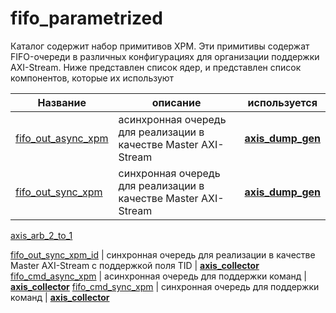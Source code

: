 # fifo_parametrized

Каталог содержит набор примитивов XPM. Эти примитивы содержат FIFO-очереди в различных конфигурациях для организации поддержки AXI-Stream.
Ниже представлен список ядер, и представлен список компонентов, которые их используют

Название | описание | используется 
---------|----------|-------------
[fifo_out_async_xpm](https://github.com/MasterPlayer/xilinx-vhdl/blob/master/fifo_parametrized/fifo_out_async_xpm/fifo_out_async_xpm.vhd) | асинхронная очередь для реализации в качестве Master AXI-Stream | [**axis_dump_gen**](https://github.com/MasterPlayer/xilinx-vhdl/tree/master/axis_infrastructure/axis_dump_gen)
[fifo_out_sync_xpm](https://github.com/MasterPlayer/xilinx-vhdl/blob/master/fifo_parametrized/fifo_out_sync_xpm/fifo_out_sync_xpm.vhd) | синхронная очередь для реализации в качестве Master AXI-Stream | [**axis_dump_gen**](https://github.com/MasterPlayer/xilinx-vhdl/tree/master/axis_infrastructure/axis_dump_gen)
[axis_arb_2_to_1](https://github.com/MasterPlayer/xilinx-vhdl/tree/master/axis_infrastructure/axis_arb_2_to_1)

[fifo_out_sync_xpm_id](https://github.com/MasterPlayer/xilinx-vhdl/blob/master/fifo_parametrized/fifo_out_sync_xpm_id/fifo_out_sync_xpm_id.vhd) | синхронная очередь для реализации в качестве Master AXI-Stream с поддержкой поля TID | [**axis_collector**](https://github.com/MasterPlayer/xilinx-vhdl/tree/master/axis_infrastructure/axis_collector)
[fifo_cmd_async_xpm](https://github.com/MasterPlayer/xilinx-vhdl/blob/master/fifo_parametrized/fifo_cmd_async_xpm/fifo_cmd_async_xpm.vhd) | асинхронная очередь для поддержки команд | [**axis_collector**](https://github.com/MasterPlayer/xilinx-vhdl/tree/master/axis_infrastructure/axis_collector)
[fifo_cmd_sync_xpm](https://github.com/MasterPlayer/xilinx-vhdl/blob/master/fifo_parametrized/fifo_cmd_sync_xpm/fifo_cmd_sync_xpm.vhd) | синхронная очередь для поддержки команд | [**axis_collector**](https://github.com/MasterPlayer/xilinx-vhdl/tree/master/axis_infrastructure/axis_collector)